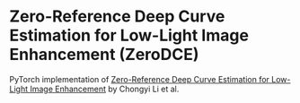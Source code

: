 # Zero-Reference Deep Curve Estimation for Low-Light Image Enhancement (ZeroDCE)
PyTorch implementation of [Zero-Reference Deep Curve Estimation for Low-Light Image Enhancement](https://arxiv.org/pdf/2001.06826.pdf) by Chongyi Li et al.

